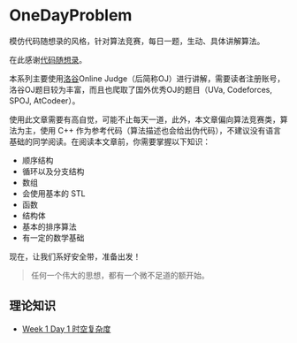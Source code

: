 # OneDayProblem
模仿代码随想录的风格，针对算法竞赛，每日一题，生动、具体讲解算法。

在此感谢[代码随想录](https://programmercarl.com)。

本系列主要使用[洛谷](https://luogu.com)Online Judge（后简称OJ）进行讲解，需要读者注册账号，洛谷OJ题目较为丰富，而且也爬取了国外优秀OJ的题目（UVa, Codeforces, SPOJ, AtCodeer）。

使用此文章需要有高自觉，可能不止每天一道，此外，本文章偏向算法竞赛类，算法为主，使用 C++ 作为参考代码（算法描述也会给出伪代码），不建议没有语言基础的同学阅读。在阅读本文章前，你需要掌握以下知识：

- 顺序结构
- 循环以及分支结构
- 数组
- 会使用基本的 STL
- 函数
- 结构体
- 基本的排序算法
- 有一定的数学基础

现在，让我们系好安全带，准备出发！
> 任何一个伟大的思想，都有一个微不足道的额开始。

## 理论知识
- [Week 1 Day 1 时空复杂度](Week1/Day%201%20%E6%97%B6%E7%A9%BA%E5%A4%8D%E6%9D%82%E5%BA%A6.md)